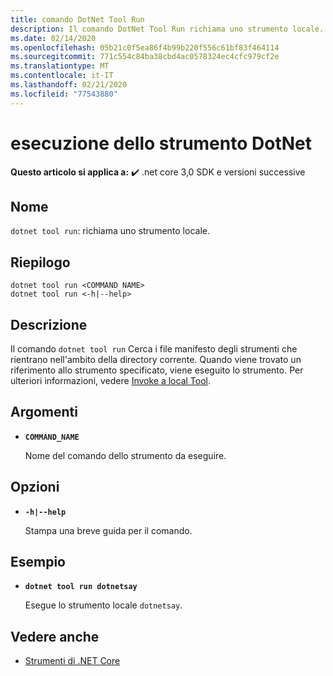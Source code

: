 ```yaml
---
title: comando DotNet Tool Run
description: Il comando DotNet Tool Run richiama uno strumento locale.
ms.date: 02/14/2020
ms.openlocfilehash: 05b21c0f5ea86f4b99b220f556c61bf83f464114
ms.sourcegitcommit: 771c554c84ba38cbd4ac0578324ec4cfc979cf2e
ms.translationtype: MT
ms.contentlocale: it-IT
ms.lasthandoff: 02/21/2020
ms.locfileid: "77543880"
---
```

# <a name="dotnet-tool-run"></a>esecuzione dello strumento DotNet

**Questo articolo si applica a:** ✔️ .net core 3,0 SDK e versioni successive

## <a name="name"></a>Nome

`dotnet tool run`: richiama uno strumento locale.

## <a name="synopsis"></a>Riepilogo

```dotnetcli
dotnet tool run <COMMAND NAME> 
dotnet tool run <-h|--help>
```

## <a name="description"></a>Descrizione

Il comando `dotnet tool run` Cerca i file manifesto degli strumenti che rientrano nell'ambito della directory corrente. Quando viene trovato un riferimento allo strumento specificato, viene eseguito lo strumento. Per ulteriori informazioni, vedere [Invoke a local Tool](global-tools.md#invoke-a-local-tool).

## <a name="arguments"></a>Argomenti

- **`COMMAND_NAME`**

  Nome del comando dello strumento da eseguire.

## <a name="options"></a>Opzioni

- **`-h|--help`**

  Stampa una breve guida per il comando.

## <a name="example"></a>Esempio

- **`dotnet tool run dotnetsay`**

  Esegue lo strumento locale `dotnetsay`.

## <a name="see-also"></a>Vedere anche

- [Strumenti di .NET Core](global-tools.md)
